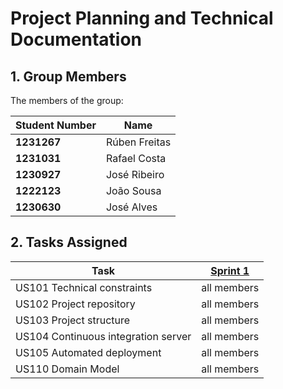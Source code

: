 # Project Planning and Technical Documentation

## 1. Group Members

The members of the group:

| Student Number  	 | Name            |
|-------------------|-----------------|
| **1231267**       | Rúben Freitas   |
| **1231031**       | Rafael Costa	   |
| **1230927**       | José Ribeiro	   |
| **1222123**       | João Sousa      |
| **1230630**       | José Alves      |

## 2. Tasks Assigned

| Task                                | [Sprint 1]() |
|-------------------------------------|--------------|
| US101 Technical constraints         | all members  |
| US102 Project repository            | all members  |
| US103 Project structure             | all members  |
| US104 Continuous integration server | all members  |
| US105 Automated deployment          | all members  |
| US110 Domain Model                  | all members  |




